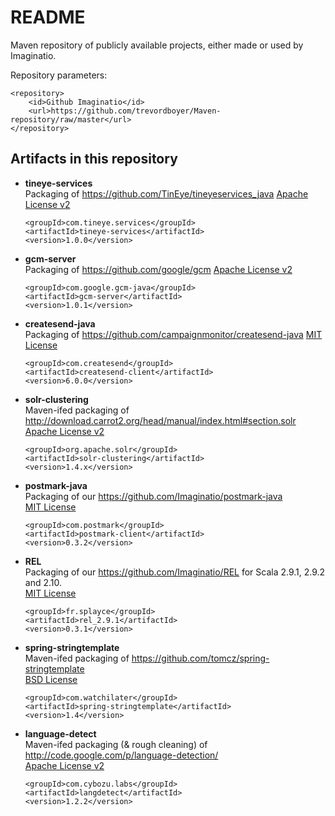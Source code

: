 README
======

Maven repository of publicly available projects, either made or used by Imaginatio.

Repository parameters:

	<repository>
		<id>Github Imaginatio</id>
		<url>https://github.com/trevordboyer/Maven-repository/raw/master</url>
	</repository>
	

Artifacts in this repository
----------------------------

*	**tineye-services**   
	Packaging of https://github.com/TinEye/tineyeservices_java
	[Apache License v2](http://www.apache.org/licenses/LICENSE-2.0)

		<groupId>com.tineye.services</groupId>
		<artifactId>tineye-services</artifactId>
		<version>1.0.0</version>
		
*	**gcm-server**   
	Packaging of https://github.com/google/gcm
	[Apache License v2](http://www.apache.org/licenses/LICENSE-2.0)

		<groupId>com.google.gcm-java</groupId>
		<artifactId>gcm-server</artifactId>
		<version>1.0.1</version>
		
*	**createsend-java**   
	Packaging of https://github.com/campaignmonitor/createsend-java
	[MIT License](http://www.opensource.org/licenses/mit-license.php)

		<groupId>com.createsend</groupId>
		<artifactId>createsend-client</artifactId>
		<version>6.0.0</version>
		
*	**solr-clustering**   
	Maven-ifed packaging of http://download.carrot2.org/head/manual/index.html#section.solr   
	[Apache License v2](http://www.apache.org/licenses/LICENSE-2.0)

		<groupId>org.apache.solr</groupId>
		<artifactId>solr-clustering</artifactId>
		<version>1.4.x</version>

*	**postmark-java**   
	Packaging of our https://github.com/Imaginatio/postmark-java   
	[MIT License](http://www.opensource.org/licenses/mit-license.php)

		<groupId>com.postmark</groupId>
		<artifactId>postmark-client</artifactId>
		<version>0.3.2</version>

*	**REL**   
	Packaging of our https://github.com/Imaginatio/REL for Scala 2.9.1, 2.9.2 and 2.10.   
	[MIT License](http://www.opensource.org/licenses/mit-license.php)

		<groupId>fr.splayce</groupId>
		<artifactId>rel_2.9.1</artifactId>
		<version>0.3.1</version>

*	**spring-stringtemplate**   
	Maven-ifed packaging of https://github.com/tomcz/spring-stringtemplate   
	[BSD License](http://www.opensource.org/licenses/bsd-license.php)

		<groupId>com.watchilater</groupId>
		<artifactId>spring-stringtemplate</artifactId>
		<version>1.4</version>

*	**language-detect**   
	Maven-ifed packaging (& rough cleaning) of http://code.google.com/p/language-detection/   
	[Apache License v2](http://www.apache.org/licenses/LICENSE-2.0)

		<groupId>com.cybozu.labs</groupId>
		<artifactId>langdetect</artifactId>
		<version>1.2.2</version>
